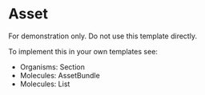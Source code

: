 <!-- This is the general documentation layout. Add or remove any sections as needed, but try to stay consistent across components. -->
# Asset

For demonstration only. Do not use this template directly.

To implement this in your own templates see:

- Organisms: Section
- Molecules: AssetBundle
- Molecules: List

